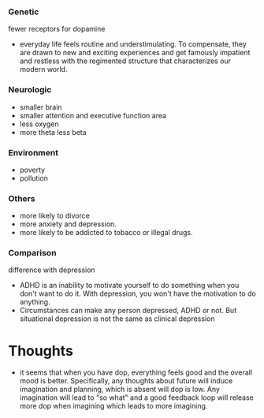 
### Genetic
fewer receptors for dopamine
- everyday life feels routine and understimulating. To compensate, they are drawn to new and exciting experiences and get famously impatient and restless with the regimented structure that characterizes our modern world.

### Neurologic
- smaller brain
- smaller attention and executive function area
- less oxygen
- more theta less beta

### Environment
- poverty
- pollution

### Others
- more likely to divorce
-  more anxiety and depression. 
- more likely to be addicted to tobacco or illegal drugs.


### Comparison

difference with depression
- ADHD is an inability to motivate yourself to do something when you don't want to do it. With depression, you won't have the motivation to do anything.
- Circumstances can make any person depressed, ADHD or not. But situational depression is not the same as clinical depression




# Thoughts
- it seems that when you have dop, everything feels good and the overall mood is better. Specifically, any thoughts about future will induce imagination and planning, which is absent will dop is low. Any imagination will lead to "so what" and a good feedback loop will release more dop when imagining which leads to more imagining. 